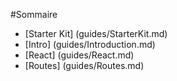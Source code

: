 #Sommaire

* [Starter Kit] (guides/StarterKit.md)
* [Intro] (guides/Introduction.md)
* [React] (guides/React.md)
* [Routes] (guides/Routes.md)
